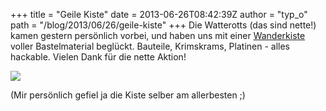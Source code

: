 +++
title = "Geile Kiste"
date = 2013-06-26T08:42:39Z
author = "typ_o"
path = "/blog/2013/06/26/geile-kiste"
+++
Die Watterotts (das sind nette\!) kamen gestern persönlich vorbei, und
haben uns mit einer
[Wanderkiste](https://www.watterott.com/de/blog/Wanderkiste) voller
Bastelmaterial beglückt. Bauteile, Krimskrams, Platinen - alles
hackable. Vielen Dank für die nette Aktion\!

![](https://flipdot.org/blog/uploads/kiste.jpg)

(Mir persönlich gefiel ja die Kiste selber am allerbesten ;)
